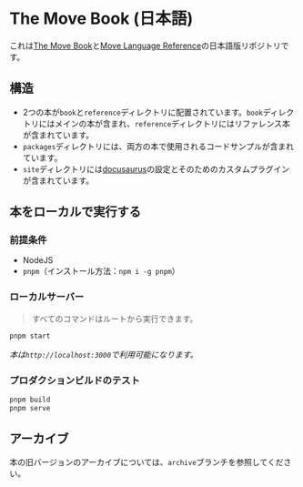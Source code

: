 # The Move Book (日本語)

これは[The Move Book](https://move-book.com)と[Move Language Reference](https://move-book.com/reference)の日本語版リポジトリです。

## 構造

- 2つの本が`book`と`reference`ディレクトリに配置されています。`book`ディレクトリにはメインの本が含まれ、`reference`ディレクトリにはリファレンス本が含まれています。
- `packages`ディレクトリには、両方の本で使用されるコードサンプルが含まれています。
- `site`ディレクトリには[docusaurus](docusaurus.io)の設定とそのためのカスタムプラグインが含まれています。

## 本をローカルで実行する

### 前提条件

- NodeJS
- `pnpm`（インストール方法：`npm i -g pnpm`）

### ローカルサーバー

> すべてのコマンドはルートから実行できます。

```bash
pnpm start
```

_本は`http://localhost:3000`で利用可能になります。_

### プロダクションビルドのテスト

```bash
pnpm build
pnpm serve
```

## アーカイブ

本の旧バージョンのアーカイブについては、`archive`ブランチを参照してください。
